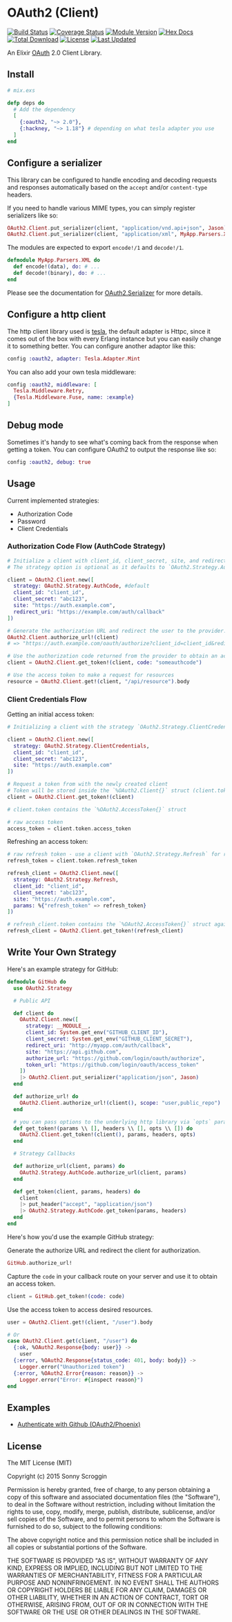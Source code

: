 # OAuth2 (Client)

[![Build Status](https://travis-ci.org/scrogson/oauth2.svg?branch=master)](https://travis-ci.org/scrogson/oauth2)
[![Coverage Status](https://coveralls.io/repos/scrogson/oauth2/badge.svg?branch=master&service=github)](https://coveralls.io/github/scrogson/oauth2?branch=master)
[![Module Version](https://img.shields.io/hexpm/v/oauth2.svg)](https://hex.pm/packages/oauth2)
[![Hex Docs](https://img.shields.io/badge/hex-docs-lightgreen.svg)](https://hexdocs.pm/oauth2/)
[![Total Download](https://img.shields.io/hexpm/dt/oauth2.svg)](https://hex.pm/packages/oauth2)
[![License](https://img.shields.io/hexpm/l/oauth2.svg)](https://github.com/scrogson/oauth2/blob/master/LICENSE)
[![Last Updated](https://img.shields.io/github/last-commit/scrogson/oauth2.svg)](https://github.com/scrogson/oauth2/commits/master)

An Elixir [OAuth](https://en.wikipedia.org/wiki/OAuth) 2.0 Client Library.

## Install

```elixir
# mix.exs

defp deps do
  # Add the dependency
  [
    {:oauth2, "~> 2.0"},
    {:hackney, "~> 1.18"} # depending on what tesla adapter you use
  ]
end
```

## Configure a serializer

This library can be configured to handle encoding and decoding requests and
responses automatically based on the `accept` and/or `content-type` headers.

If you need to handle various MIME types, you can simply register serializers like so:

```elixir
OAuth2.Client.put_serializer(client, "application/vnd.api+json", Jason)
OAuth2.Client.put_serializer(client, "application/xml", MyApp.Parsers.XML)
```

The modules are expected to export `encode!/1` and `decode!/1`.

```elixir
defmodule MyApp.Parsers.XML do
  def encode!(data), do: # ...
  def decode!(binary), do: # ...
end
```

Please see the documentation for [OAuth2.Serializer](https://hexdocs.pm/oauth2/OAuth2.Serializer.html)
for more details.

## Configure a http client

The http client library used is [tesla](https://github.com/elixir-tesla/tesla), the default adapter is
Httpc, since it comes out of the box with every Erlang instance but you can easily change it to something
better.
You can configure another adaptor like this:

```elixir
config :oauth2, adapter: Tesla.Adapter.Mint
```

You can also add your own tesla middleware:

```elixir
config :oauth2, middleware: [
  Tesla.Middleware.Retry,
  {Tesla.Middleware.Fuse, name: :example}
]
```

## Debug mode

Sometimes it's handy to see what's coming back from the response when getting
a token. You can configure OAuth2 to output the response like so:

```elixir
config :oauth2, debug: true
```

## Usage

Current implemented strategies:

- Authorization Code
- Password
- Client Credentials

### Authorization Code Flow (AuthCode Strategy)

```elixir
# Initialize a client with client_id, client_secret, site, and redirect_uri.
# The strategy option is optional as it defaults to `OAuth2.Strategy.AuthCode`.

client = OAuth2.Client.new([
  strategy: OAuth2.Strategy.AuthCode, #default
  client_id: "client_id",
  client_secret: "abc123",
  site: "https://auth.example.com",
  redirect_uri: "https://example.com/auth/callback"
])

# Generate the authorization URL and redirect the user to the provider.
OAuth2.Client.authorize_url!(client)
# => "https://auth.example.com/oauth/authorize?client_id=client_id&redirect_uri=https%3A%2F%2Fexample.com%2Fauth%2Fcallback&response_type=code"

# Use the authorization code returned from the provider to obtain an access token.
client = OAuth2.Client.get_token!(client, code: "someauthcode")

# Use the access token to make a request for resources
resource = OAuth2.Client.get!(client, "/api/resource").body
```

### Client Credentials Flow

Getting an initial access token:

```elixir
# Initializing a client with the strategy `OAuth2.Strategy.ClientCredentials`

client = OAuth2.Client.new([
  strategy: OAuth2.Strategy.ClientCredentials,
  client_id: "client_id",
  client_secret: "abc123",
  site: "https://auth.example.com"
])

# Request a token from with the newly created client
# Token will be stored inside the `%OAuth2.Client{}` struct (client.token)
client = OAuth2.Client.get_token!(client)

# client.token contains the `%OAuth2.AccessToken{}` struct

# raw access token
access_token = client.token.access_token
```

Refreshing an access token:

```elixir
# raw refresh token - use a client with `OAuth2.Strategy.Refresh` for refreshing the token
refresh_token = client.token.refresh_token

refresh_client = OAuth2.Client.new([
  strategy: OAuth2.Strategy.Refresh,
  client_id: "client_id",
  client_secret: "abc123",
  site: "https://auth.example.com",
  params: %{"refresh_token" => refresh_token}
])

# refresh_client.token contains the `%OAuth2.AccessToken{}` struct again
refresh_client = OAuth2.Client.get_token!(refresh_client)
```

## Write Your Own Strategy

Here's an example strategy for GitHub:

```elixir
defmodule GitHub do
  use OAuth2.Strategy

  # Public API

  def client do
    OAuth2.Client.new([
      strategy: __MODULE__,
      client_id: System.get_env("GITHUB_CLIENT_ID"),
      client_secret: System.get_env("GITHUB_CLIENT_SECRET"),
      redirect_uri: "http://myapp.com/auth/callback",
      site: "https://api.github.com",
      authorize_url: "https://github.com/login/oauth/authorize",
      token_url: "https://github.com/login/oauth/access_token"
    ])
    |> OAuth2.Client.put_serializer("application/json", Jason)
  end

  def authorize_url! do
    OAuth2.Client.authorize_url!(client(), scope: "user,public_repo")
  end

  # you can pass options to the underlying http library via `opts` parameter
  def get_token!(params \\ [], headers \\ [], opts \\ []) do
    OAuth2.Client.get_token!(client(), params, headers, opts)
  end

  # Strategy Callbacks

  def authorize_url(client, params) do
    OAuth2.Strategy.AuthCode.authorize_url(client, params)
  end

  def get_token(client, params, headers) do
    client
    |> put_header("accept", "application/json")
    |> OAuth2.Strategy.AuthCode.get_token(params, headers)
  end
end
```

Here's how you'd use the example GitHub strategy:

Generate the authorize URL and redirect the client for authorization.

```elixir
GitHub.authorize_url!
```

Capture the `code` in your callback route on your server and use it to obtain an access token.

```elixir
client = GitHub.get_token!(code: code)
```

Use the access token to access desired resources.

```elixir
user = OAuth2.Client.get!(client, "/user").body

# Or
case OAuth2.Client.get(client, "/user") do
  {:ok, %OAuth2.Response{body: user}} ->
    user
  {:error, %OAuth2.Response{status_code: 401, body: body}} ->
    Logger.error("Unauthorized token")
  {:error, %OAuth2.Error{reason: reason}} ->
    Logger.error("Error: #{inspect reason}")
end
```

## Examples

- [Authenticate with Github (OAuth2/Phoenix)](https://github.com/scrogson/oauth2_example)

## License

The MIT License (MIT)

Copyright (c) 2015 Sonny Scroggin

Permission is hereby granted, free of charge, to any person obtaining a copy
of this software and associated documentation files (the "Software"), to deal
in the Software without restriction, including without limitation the rights
to use, copy, modify, merge, publish, distribute, sublicense, and/or sell
copies of the Software, and to permit persons to whom the Software is
furnished to do so, subject to the following conditions:

The above copyright notice and this permission notice shall be included in all
copies or substantial portions of the Software.

THE SOFTWARE IS PROVIDED "AS IS", WITHOUT WARRANTY OF ANY KIND, EXPRESS OR
IMPLIED, INCLUDING BUT NOT LIMITED TO THE WARRANTIES OF MERCHANTABILITY,
FITNESS FOR A PARTICULAR PURPOSE AND NONINFRINGEMENT. IN NO EVENT SHALL THE
AUTHORS OR COPYRIGHT HOLDERS BE LIABLE FOR ANY CLAIM, DAMAGES OR OTHER
LIABILITY, WHETHER IN AN ACTION OF CONTRACT, TORT OR OTHERWISE, ARISING FROM,
OUT OF OR IN CONNECTION WITH THE SOFTWARE OR THE USE OR OTHER DEALINGS IN THE
SOFTWARE.
